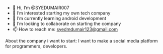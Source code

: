 - 👋 Hi, I’m @SYEDUMAIR007
- 👀 I’m interested starting my own tech company
- 🌱 I’m currently learning android development
- 💞️ I’m looking to collaborate on starting the company
- 📫 How to reach me: syedmdumair123@gmail.com

About the company i want to start:
I want to make a social media platform for programmers, developers. 
<!---
SYEDUMAIR007/SYEDUMAIR007 is a ✨ special ✨ repository because its `README.md` (this file) appears on your GitHub profile.
You can click the Preview link to take a look at your changes.
--->
